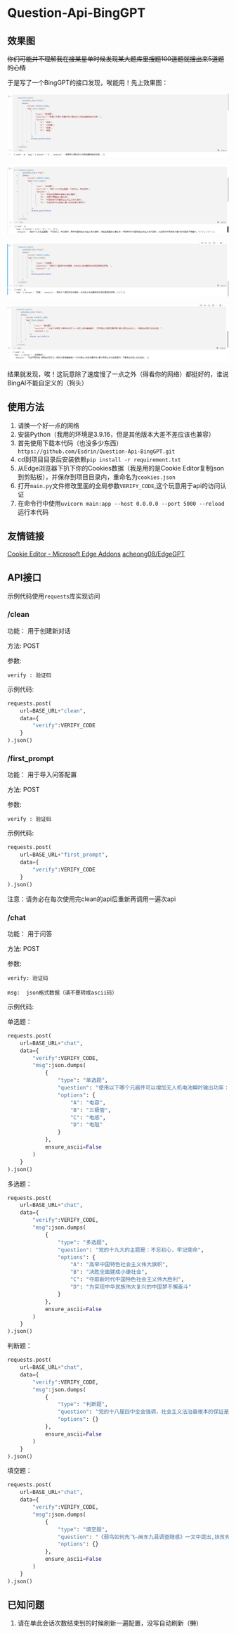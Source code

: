 # Question-Api-BingGPT

## 效果图

~~你们可能并不理解我在接某星单时候发现某大题库里搜题100道题就搜出来5道题的心情~~

于是写了一个BingGPT的接口发现，唉能用！先上效果图：

![image-20230623013912251](imgs/image-20230623013912251.png)

![image-20230623013930095](imgs/image-20230623013930095.png)

![image-20230623013947756](imgs/image-20230623013947756.png)

![image-20230623014046786](imgs/image-20230623014046786.png)

结果就发现，唉！这玩意除了速度慢了一点之外（得看你的网络）都挺好的，谁说BingAI不能自定义的（狗头）

## 使用方法

1. 请换一个好一点的网络
2. 安装Python（我用的环境是3.9.16，但是其他版本大差不差应该也兼容）
3. 首先使用下载本代码（也没多少东西）`https://github.com/Esdrin/Question-Api-BingGPT.git`
4. cd到项目目录后安装依赖`pip install -r requirement.txt`
5. 从Edge浏览器下扒下你的Cookies数据（我是用的是Cookie Editor复制json到剪贴板），并保存到项目目录内，重命名为`cookies.json`
6. 打开`main.py`文件修改里面的全局参数`VERIFY_CODE`,这个玩意用于api的访问认证
7. 在命令行中使用`uvicorn main:app --host 0.0.0.0 --port 5000 --reload`运行本代码

## 友情链接

[Cookie Editor - Microsoft Edge Addons](https://microsoftedge.microsoft.com/addons/detail/cookie-editor/ajfboaconbpkglpfanbmlfgojgndmhmc?hl=zh-CN)
[acheong08/EdgeGPT](https://github.com/acheong08/EdgeGPT)

## API接口

示例代码使用`requests`库实现访问

### /clean

功能： 用于创建新对话

方法:	POST

参数:

    verify : 验证码

示例代码:

```python
requests.post(
    url=BASE_URL+"clean",
    data={
        "verify":VERIFY_CODE
    }
).json()
```

### /first_prompt

功能： 用于导入问答配置

方法:	POST

参数:

    verify : 验证码

示例代码:

```python
requests.post(
    url=BASE_URL+"first_prompt",
    data={
        "verify":VERIFY_CODE
    }
).json()
```

注意：请务必在每次使用完clean的api后重新再调用一遍次api

### /chat

功能： 用于问答

方法: POST

参数:

    verify: 验证码
    
    msg:  json格式数据（请不要转成ascii码）

示例代码:

单选题：

```python
requests.post(
    url=BASE_URL+"chat",
    data={
        "verify":VERIFY_CODE,
        "msg":json.dumps(
            {
                "type": "单选题",
                "question": "使用以下哪个元器件可以增加无人机电池瞬时输出功率：",
                "options": {
                    "A": "电容",
                    "B": "三极管",
                    "C": "电感",
                    "D": "电阻"
                }
            },
            ensure_ascii=False
        )
    }
).json()
```

多选题：

```python
requests.post(
    url=BASE_URL+"chat",
    data={
        "verify":VERIFY_CODE,
        "msg":json.dumps(
            {
                "type": "多选题",
                "question": "党的十九大的主题是：不忘初心，牢记使命",
                "options": {
                    "A": "高举中国特色社会主义伟大旗帜",
                    "B": "决胜全面建成小康社会",
                    "C": "夺取新时代中国特色社会主义伟大胜利",
                    "D": "为实现中华民族伟大复兴的中国梦不懈奋斗"
                }
            },
            ensure_ascii=False
        )
    }
).json()
```

判断题：

```python
requests.post(
    url=BASE_URL+"chat",
    data={
        "verify":VERIFY_CODE,
        "msg":json.dumps(
            {
                "type": "判断题",
                "question": "党的十八届四中全会强调，社会主义法治最根本的保证是党的领导。",
                "options": {}
            },
            ensure_ascii=False
        )
    }
).json()
```

填空题：

```python
requests.post(
    url=BASE_URL+"chat",
    data={
        "verify":VERIFY_CODE,
        "msg":json.dumps(
            {
                "type": "填空题",
                "question": "《弱鸟如何先飞—闽东九县调查随感》一文中提出,扶贫先要扶志,要从思想上淡化()。不要言必称贫,处处说贫。",
                "options": {}
            },
            ensure_ascii=False
        )
    }
).json()
```

## 已知问题

1. 请在单此会话次数结束到的时候刷新一遍配置，没写自动刷新（~~懒~~）

